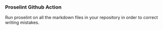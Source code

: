 ### Proselint Github Action

Run proselint on all the markdown files in your repository in order to correct writing mistakes.


